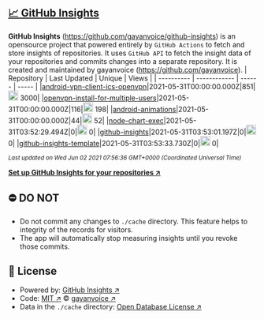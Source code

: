 ## [:chart_with_upwards_trend: GitHub Insights](https://github.com/gayanvoice/github-insights)
**GitHub Insights** (https://github.com/gayanvoice/github-insights) is an opensource project that powered entirely by  `GitHub Actions` to fetch and store insights of repositories.
It uses `GitHub API` to fetch the insight data of your repositories and commits changes into a separate repository. It is created and maintained by gayanvoice (https://github.com/gayanvoice).
| Repository | Last Updated | Unique | Views |
 | ---------- | ------------ | ------ | ----- |
|[android-vpn-client-ics-openvpn](https://github.com/gayanvoice/insights/tree/master/readme/207237845/week.md)|2021-05-31T00:00:00.000Z|851|<img alt="Response time graph" src="https://github.com/gayanvoice/insights/raw/master/graph/207237845/small/week.png" height="20"> 3000|
|[openvpn-install-for-multiple-users](https://github.com/gayanvoice/insights/tree/master/readme/208378302/week.md)|2021-05-31T00:00:00.000Z|116|<img alt="Response time graph" src="https://github.com/gayanvoice/insights/raw/master/graph/208378302/small/week.png" height="20"> 198|
|[android-animations](https://github.com/gayanvoice/insights/tree/master/readme/209241190/week.md)|2021-05-31T00:00:00.000Z|44|<img alt="Response time graph" src="https://github.com/gayanvoice/insights/raw/master/graph/209241190/small/week.png" height="20"> 52|
|[node-chart-exec](https://github.com/gayanvoice/insights/tree/master/readme/370678191/week.md)|2021-05-31T03:52:29.494Z|0|<img alt="Response time graph" src="https://github.com/gayanvoice/insights/raw/master/graph/370678191/small/week.png" height="20"> 0|
|[github-insights](https://github.com/gayanvoice/insights/tree/master/readme/372371373/week.md)|2021-05-31T03:53:01.197Z|0|<img alt="Response time graph" src="https://github.com/gayanvoice/insights/raw/master/graph/372371373/small/week.png" height="20"> 0|
|[github-insights-template](https://github.com/gayanvoice/insights/tree/master/readme/372372861/week.md)|2021-05-31T03:53:33.730Z|0|<img alt="Response time graph" src="https://github.com/gayanvoice/insights/raw/master/graph/372372861/small/week.png" height="20"> 0|

<small><i>Last updated on Wed Jun 02 2021 07:56:36 GMT+0000 (Coordinated Universal Time)</i></small>

[**Set up GitHub Insights for your repositories ↗️**](https://github.com/gayanvoice/github-insights)
## ⛔ DO NOT
- Do not commit any changes to `./cache` directory. This feature helps to integrity of the records for visitors.
- The app will automatically stop measuring insights until you revoke those commits.
## 📄 License
- Powered by: [GitHub Insights ↗️](https://github.com/gayanvoice/github-insights)
- Code: [MIT ↗️](./LICENSE) © [gayanvoice ↗️](https://github.com/gayanvoice)
- Data in the `./cache` directory: [Open Database License ↗️](https://opendatacommons.org/licenses/odbl/1-0/)
